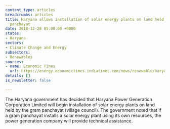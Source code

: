 ```yaml
---
content_type: articles
breadcrumbs: articles
title: Haryana allows installation of solar energy plants on land held by the gram
  panchayat
date: 2018-12-28 05:00:00 +0000
states:
- Haryana
sectors:
- Climate Change and Energy
subsectors:
- Renewables
sources:
- name: Economic Times
  url: https://energy.economictimes.indiatimes.com/news/renewable/haryana-govt-to-install-solar-energy-plants-on-gram-panchayat-land/67171046
details: []
is_newsletter: false

---
```

The Haryana government has decided that Haryana Power Generation Corporation Limited will begin installation of solar energy plants on land held by the gram panchayat (village council). The government noted that if a gram panchayat installs a solar energy plant using its own resources, the power generation company will provide technical assistance. 
